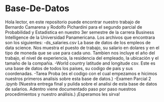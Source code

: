 # Base-De-Datos
Hola lector, en este repositorio puede encontrar nuestro trabajo de Bernardo Camarena y Rodolfo Pichardini para el segundo parcial de Probabilidad y Estadistica en nuestro 3er semestre de la carrera Business Intelligence de la Universidad Panamericana.
Los archivos que encontrara son los siguientes: 
-ds_salaries.csv La base de datos de los empleos de data science. Nos muestra el puesto de trabajo, su salario en dolares y en el tipo de moneda que se use para cada uno. Tambien nos incluye el año del trabajo, el nivel de experiencia, la residencia del empleado, la ubicación y el tamaño de la compañia.
-World country latitude and longitude csv. Este es una base de datos de todos los paises, su codigo de pais y sus coordenadas. 
-Tarea Proba (es el codigo con el cual empezamos e hicimos nuestros primeros analisis sobre esta base de datos.)
-Examen Parcial 2 .ipynb (Nuestra entrega final y pulida sobre el analisi de esta base de datos de salarios. Adentro viene documentado paso por paso nuestros procedimientos y nuestro análisis.)
¡Esperamos les sirva!
